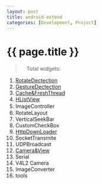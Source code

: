 ```yaml
---
layout: post
title: android-extend
categories: [Development, Project]
---
```


{{ page.title }}
================

> 　Total widgets:

 1. [RotateDectection](http://gqjjqg.github.io/development/project/2014/06/24/RotateDectection.html)    
 2. [GestureDectection](http://gqjjqg.github.io/development/project/2014/06/26/GestureDectection.html)    
 3. [Cache&FreshThread](http://gqjjqg.github.io/development/project/2014/06/29/CacheThread.html)    
 4. [HListView](http://gqjjqg.github.io/development/project/2014/07/10/HListView.html)    
 5. ImageController   　　
 6. RotateLayout
 7. VerticalSeekBar
 8. CustomCheckBox
 9. [HttpDownLoader](http://gqjjqg.github.io/development/project/2014/12/16/HttpDownLoader.html) 
 10.  SocketTransmite
 11.  UDPBroadcast
 12.  [Camera&View]()
 13.  Serial
 14.  V4L2 Camera
 15.  ImageConverter
 16.  tools
